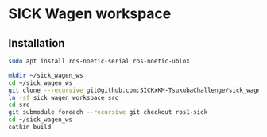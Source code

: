 # SICK Wagen workspace

## Installation

```bash
sudo apt install ros-noetic-serial ros-noetic-ublox
```

```bash
mkdir ~/sick_wagen_ws
cd ~/sick_wagen_ws
git clone --recursive git@github.com:SICKxKM-TsukubaChallenge/sick_wagen_workspace.git
ln -sf sick_wagen_workspace src
cd src
git submodule foreach --recursive git checkout ros1-sick
cd ~/sick_wagen_ws
catkin build
```

